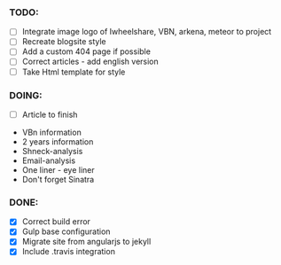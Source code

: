 ### TODO:

- [ ] Integrate image logo of Iwheelshare, VBN, arkena, meteor to project
- [ ] Recreate blogsite style
- [ ] Add a custom 404 page if possible
- [ ] Correct articles - add english version
- [ ] Take Html template for style

### DOING:
- [ ] Article to finish

- VBn information
- 2 years information
- Shneck-analysis
- Email-analysis
- One liner - eye liner
- Don't forget Sinatra

### DONE:
- [x] Correct build error
- [x] Gulp base configuration
- [x] Migrate site from angularjs to jekyll
- [x] Include .travis integration
